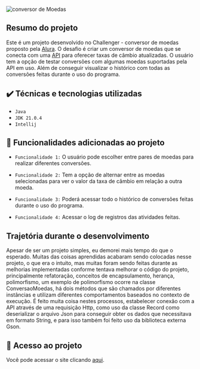 
![conversor de Moedas](https://github.com/user-attachments/assets/9449e375-1107-4273-8c24-36aa6002a3b2)

## Resumo do projeto

 Este é um projeto desenvolvido no Challenger - conversor de moedas proposto pela [Alura](https://www.alura.com.br/). O desafio é criar um conversor de moedas que se conecta com uma [API](https://www.exchangerate-api.com//) para oferecer taxas de câmbio atualizadas. O usuário tem a opção de testar conversões com algumas moedas suportadas pela API em uso.
 Além de conseguir visualizar o histórico com todas as conversões feitas durante o uso do programa.

 ## ✔️ Técnicas e tecnologias utilizadas

- ``Java``
- ``JDK 21.0.4``
- ``Intellij``

## :hammer: Funcionalidades adicionadas ao projeto
 
- `Funcionalidade 1:` O usuário pode escolher entre pares de moedas para realizar diferentes conversões.
 
- `Funcionalidade 2:` Tem a opção de alternar entre as moedas selecionadas para ver o valor da taxa de câmbio em relação a outra moeda.

-  `Funcionalidade 3:` Poderá acessar todo o histórico de conversões feitas durante o uso do programa.
  
-  `Funcionalidade 4:` Acessar o log de registros das atividades feitas.


## Trajetória durante o desenvolvimento

Apesar de ser um projeto simples, eu demorei mais tempo do que o esperado. Muitas das coisas aprendidas acabaram sendo colocadas nesse projeto, o que era o intuito, mas muitas foram sendo feitas durante as melhorias implementadas conforme tentava melhorar o código do projeto, principalmente refatoração, conceitos de 
encapsulamento, herança, polimorfismo, um exemplo de polimorfismo ocorre na classe ConversaoMoedas, há dois métodos que são chamados por diferentes instâncias e utilizam diferentes comportamentos baseados no contexto de execução. É feito muita coisa nestes processos, estabelecer conexão com a API através de uma requisição Http,
como uso da classe Record como deserializar o arquivo Json para conseguir obter os dados que necessitava em formato String, e para isso também foi feito uso da biblioteca externa Gson.

## 📁 Acesso ao projeto

Você pode acessar o site clicando [aqui]().
